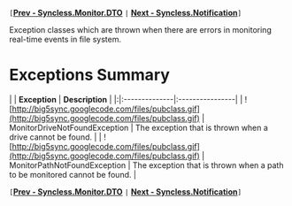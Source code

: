 `[`**[Prev - Syncless.Monitor.DTO](DeveloperAPIMonitorDTO.md)** `|` **[Next - Syncless.Notification](DeveloperAPINotification.md)**`]`

Exception classes which are thrown when there are errors in monitoring real-time events in file system.

# Exceptions Summary #

| | **Exception** | **Description** |
|:|:--------------|:----------------|
| ![http://big5sync.googlecode.com/files/pubclass.gif](http://big5sync.googlecode.com/files/pubclass.gif) | MonitorDriveNotFoundException | The exception that is thrown when a drive cannot be found. |
| ![http://big5sync.googlecode.com/files/pubclass.gif](http://big5sync.googlecode.com/files/pubclass.gif) | MonitorPathNotFoundException | The exception that is thrown when a path to be monitored cannot be found. |

`[`**[Prev - Syncless.Monitor.DTO](DeveloperAPIMonitorDTO.md)** `|` **[Next - Syncless.Notification](DeveloperAPINotification.md)**`]`